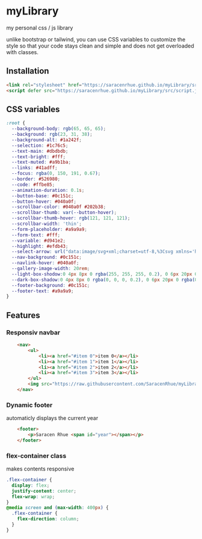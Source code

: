 # myLibrary

my personal css / js library <br/>

unlike bootstrap or tailwind, you can use CSS variables to customize the style so that your code stays clean and simple and does not get overloaded with classes.

## Installation

```html
<link rel="stylesheet" href="https://saracenrhue.github.io/myLibrary/src/style.css"/>
<script defer src="https://saracenrhue.github.io/myLibrary/src/script.js"></script>
```

## CSS variables

```css
:root {
  --background-body: rgb(65, 65, 65);
  --background: rgb(23, 31, 38);
  --background-alt: #1a242f;
  --selection: #1c76c5;
  --text-main: #dbdbdb;
  --text-bright: #fff;
  --text-muted: #a9b1ba;
  --links: #41adff;
  --focus: rgba(0, 150, 191, 0.67);
  --border: #526980;
  --code: #ffbe85;
  --animation-duration: 0.1s;
  --button-base: #0c151c;
  --button-hover: #040a0f;
  --scrollbar-color: #040a0f #202b38;
  --scrollbar-thumb: var(--button-hover);
  --scrollbar-thumb-hover: rgb(121, 121, 121);
  --scrollbar-width: 'thin';
  --form-placeholder: #a9a9a9;
  --form-text: #fff;
  --variable: #d941e2;
  --highlight: #efdb43;
  --select-arrow: url("data:image/svg+xml;charset=utf-8,%3Csvg xmlns='http://www.w3.org/2000/svg' height='63' width='117' fill='%23efefef'%3E%3Cpath d='M115 2c-1-2-4-2-5 0L59 53 7 2a4 4 0 00-5 5l54 54 2 2 3-2 54-54c2-1 2-4 0-5z'/%3E%3C/svg%3E");
  --nav-background: #0c151c;
  --navlink-hover: #040a0f;
  --gallery-image-width: 20rem;
  --light-box-shodow:0 4px 8px 0 rgba(255, 255, 255, 0.2), 0 6px 20px 0 rgba(255, 255, 255, 0.19);
  --dark-box-shadow:0 4px 8px 0 rgba(0, 0, 0, 0.2), 0 6px 20px 0 rgba(0, 0, 0, 0.19);
  --footer-background: #0c151c;
  --footer-text: #a9a9a9;
}
```

## Features

### Responsiv navbar

```html
    <nav>
        <ul>
            <li><a href="#item 0">item 0</a></li>
            <li><a href="#item 1">item 1</a></li>
            <li><a href="#item 2">item 2</a></li>
            <li><a href="#item 3">item 3</a></li>
        </ul>
        <img src="https://raw.githubusercontent.com/SaracenRhue/myLibrary/main/src/icons/burger.svg" alt="#" />
    </nav>
```

### Dynamic footer

automaticly displays the current year

```html
    <footer>
        <p>Saracen Rhue <span id="year"></span></p>
    </footer>
```

### flex-container class

makes contents responsive

```css
.flex-container {
  display: flex;
  justify-content: center;
  flex-wrap: wrap;
}
@media screen and (max-width: 400px) {
  .flex-container {
    flex-direction: column;
  }
}
```
